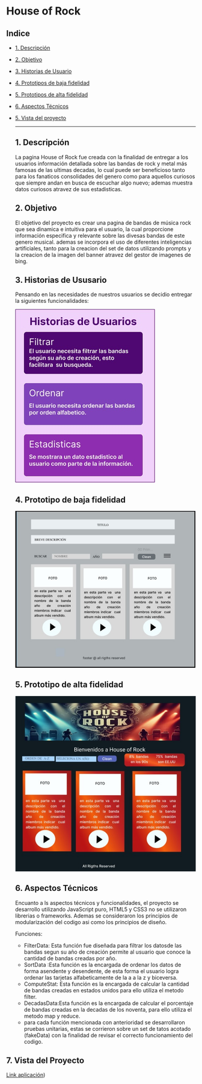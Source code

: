 # House of Rock

## Indice

* [1. Descripción ](#1-descripción)
* [2. Objetivo ](#4-Objetivo)
* [3. Historias de Usuario](#2-Historias-de-Usuario)
* [4. Prototipos de baja fidelidad ](#4-prototipos-de-baja-fidelidad)
* [5. Prototipos de alta fidelidad ](#5-prototipos-de-baja-fidelidad)
* [6. Aspectos Técnicos ](#5-aspectos-técnicos)
* [5. Vista del proyecto ](#4-vista-del-proyect)


  ***
  ## 1. Descripción
  
  La pagina House of Rock fue creada con la finalidad de entregar a los usuarios información
  detallada sobre las bandas de rock y metal más famosas de las ultimas decadas, lo cual puede
  ser beneficioso tanto para los fanaticos consolidades del genero como para aquellos curiosos
  que siempre andan en busca de escuchar algo nuevo; ademas muestra datos curiosos atravez de
  sus estadisticas.

  ## 2. Objetivo
  
  El objetivo del proyecto es crear una pagina  de bandas de música rock que sea dinamica e intuitiva
  para el usuario, la cual proporcione información especifica y relevante sobre las divesas bandas de
  este genero musical. ademas se incorpora el uso de diferentes inteligencias artificiales, tanto para
  la creacion del set de datos utilizando prompts y la creacion de la imagen del banner atravez del
  gestor de imagenes de bing.

  ## 3. Historias de Ususario
  
  Pensando en las necesidades de nuestros usuarios se decidio entregar la siguientes funcionalidades:
  
  ![](https://github.com/AlvarezF7/DEV015-dataverse/blob/main/historia%20de%20usuario.jpg)
  
  

   
  ## 4. Prototipo de baja fidelidad
  
  ![](https://github.com/AlvarezF7/DEV015-dataverse/blob/develop/prototipo%20baja%20fidelidad.jpg)
  
  ## 5. Prototipo de alta fidelidad
  
  ![](https://github.com/AlvarezF7/DEV015-dataverse/blob/develop/alta%20fidelidad.jpg)
  
  ## 6. Aspectos Técnicos
  Encuanto a ls aspectos técnicos y funcionalidades, el proyecto se desarrollo utilizando JavaScript puro,
  HTML5 y CSS3 no se utilizaron librerias o frameworks. Ademas se consideraron los principios de modularización
  del codigo asi como los principios de diseño.
  
  Funciones:
  * FilterData: Esta función fue diseñada para filtrar los datosde las bandas segun su año de creación
    permite al usuario que conoce la cantidad de bandas creadas por año.
  * SortData :Esta función es la encargada de ordenar los datos de forma asendente y desendente, de esta
    forma el usuario logra ordenar las tarjetas alfabeticamente de la a a la z y biceversa.
  * ComputeStat: Esta función es la encargada de calcular la cantidad de bandas creadas en estados unidos
    para ello utiliza el metodo filter.
  * DecadasData:Esta función es la encargada de calcular el porcentaje de bandas creadas en la decadas de los
    noventa, para ello utiliza el metodo map y reduce.
  * para cada función mencionada con anterioridad se desarrollaron pruebas unitarias, estas se corrieron sobre
    un set de tatos acotado (fakeData) con la finalidad de revisar el correcto funcionamiento del codigo. 

## 7. Vista del Proyecto
[Link aplicación](https://alvarezf7.github.io/DEV015-dataverse/))
  
 
